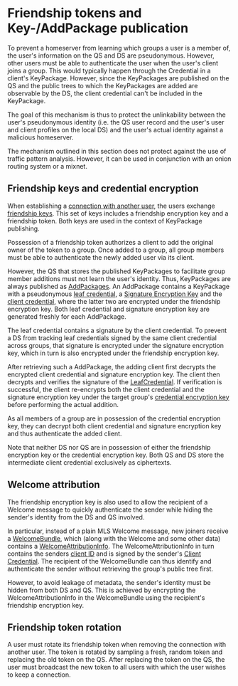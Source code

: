 # Friendship tokens and Key-/AddPackage publication

To prevent a homeserver from learning which groups a user is a member of, the user's information on the QS and DS are pseudonymous. However, other users must be able to authenticate the user when the user's client joins a group. This would typically happen through the Credential in a client's KeyPackage. However, since the KeyPackages are published on the QS and the public trees to which the KeyPackages are added are observable by the DS, the client credential can't be included in the KeyPackage.

The goal of this mechanism is thus to protect the unlinkability between the user's pseudonymous identity (i.e. the QS user record and the user's user and client profiles on the local DS) and the user's actual identity against a malicious homeserver.

The mechanism outlined in this section does not protect against the use of traffic pattern analysis. However, it can be used in conjunction with an onion routing system or a mixnet.

## Friendship keys and credential encryption

When establishing a [connection with another user](../authentication_service/connection_establishment.md), the users exchange [friendship keys](../glossary.md#friendship-keys). This set of keys includes a friendship encryption key and a friendship token. Both keys are used in the context of KeyPackage publishing.

Possession of a friendship token authorizes a client to add the original owner of the token to a group. Once added to a group, all group members must be able to authenticate the newly added user via its client.

However, the QS that stores the published KeyPackages to facilitate group member additions must not learn the user's identity. Thus, KeyPackages are always published as [AddPackages](../glossary.md#addpackage). An AddPackage contains a KeyPackage with a pseudonymous [leaf credential](../authentication_service/credentials.md#leaf-credentials), a [Signature Encryption Key](../glossary.md#signature-encryption-key) and the [client credential](../authentication_service/credentials.md#client-credentials), where the latter two are encrypted under the friendship encryption key. Both leaf credential and signature encryption key are generated freshly for each AddPackage.

The leaf credential contains a signature by the client credential. To prevent a DS from tracking leaf credentials signed by the same client credential across groups, that signature is encrypted under the signature encryption key, which in turn is also encrypted under the friendship encryption key.

After retrieving such a AddPackage, the adding client first decrypts the encrypted client credential and signature encryption key. The client then decrypts and verifies the signature of the [LeafCredential](../authentication_service/credentials.md#leaf-credentials). If verification is successful, the client re-encrypts both the client credential and the signature encryption key under the target group's [credential encryption key](../delivery_service/group_state_encryption.md) before performing the actual addition.

As all members of a group are in possession of the credential encryption key, they can decrypt both client credential and signature encryption key and thus authenticate the added client.

Note that neither DS nor QS are in possession of either the friendship encryption key or the credential encryption key. Both QS and DS store the intermediate client credential exclusively as ciphertexts.

## Welcome attribution

The friendship encryption key is also used to allow the recipient of a Welcome message to quickly authenticate the sender while hiding the sender's identity from the DS and QS involved.

In particular, instead of a plain MLS Welcome message, new joiners receive a [WelcomeBundle](../glossary.md#welcomebundle), which (along with the Welcome and some other data) contains a [WelcomeAttributionInfo](../glossary.md#welcome-attribution-info). The WelcomeAttributionInfo in turn contains the senders [client ID](../glossary.md#client-id-cid) and is signed by the sender's [Client Credential](../authentication_service/credentials.md#client-credentials). The recipient of the WelcomeBundle can thus identify and authenticate the sender without retrieving the group's public tree first.

However, to avoid leakage of metadata, the sender's identity must be hidden from both DS and QS. This is achieved by encrypting the WelcomeAttributionInfo in the WelcomeBundle using the recipient's friendship encryption key.

## Friendship token rotation

A user must rotate its friendship token when removing the connection with another user. The token is rotated by sampling a fresh, random token and replacing the old token on the QS. After replacing the token on the QS, the user must broadcast the new token to all users with which the user wishes to keep a connection.
